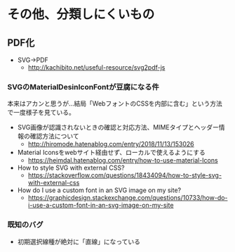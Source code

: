 # その他、分類しにくいもの

## PDF化

- SVG->PDF
  - http://kachibito.net/useful-resource/svg2pdf-js

### SVGのMaterialDesinIconFontが豆腐になる件

本来はアカンと思うが…結局「WebフォントのCSSを内部に含む」という方法で一度様子を見ている。

- SVG画像が認識されないときの確認と対応方法、MIMEタイプとヘッダー情報の確認方法について
  - http://hiromode.hatenablog.com/entry/2018/11/13/153026
- Material Iconsをwebサイト経由せず、ローカルで使えるようにする
  - https://heimdal.hatenablog.com/entry/how-to-use-material-Icons
- How to style SVG with external CSS?
  - https://stackoverflow.com/questions/18434094/how-to-style-svg-with-external-css
- How do I use a custom font in an SVG image on my site?
  - https://graphicdesign.stackexchange.com/questions/10733/how-do-i-use-a-custom-font-in-an-svg-image-on-my-site

### 既知のバグ

- 初期選択線種が絶対に「直線」になっている

